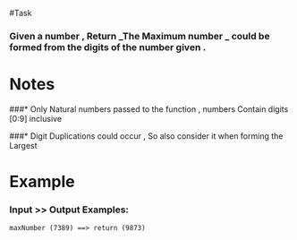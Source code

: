 #Task
### Given a number , Return _The Maximum number _ could be formed from the digits of the number given .

# Notes
###* Only Natural numbers passed to the function , numbers Contain digits [0:9] inclusive

###* Digit Duplications could occur , So also consider it when forming the Largest

# Example
### Input >> Output Examples:
```
maxNumber (7389) ==> return (9873)
```

